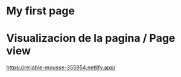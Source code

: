 # My first page
# Visualizacion de la pagina / Page view

https://reliable-mousse-355954.netlify.app/
